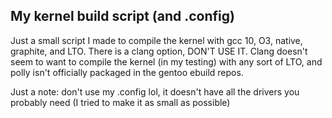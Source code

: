 ## My kernel build script (and .config)
Just a small script I made to compile the kernel with gcc 10, O3, native, graphite, and LTO. There is a clang option, DON'T USE IT. Clang doesn't seem to want to compile the kernel (in my testing) with any sort of LTO, and polly isn't officially packaged in the gentoo ebuild repos.

Just a note: don't use my .config lol, it doesn't have all the drivers you probably need (I tried to make it as small as possible)